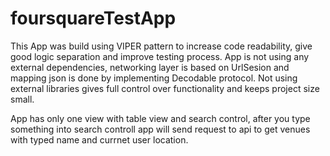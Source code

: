 # foursquareTestApp
This App was build using VIPER pattern to increase code readability, give good logic separation and improve testing process.
App is not using any external dependencies, networking layer is based on UrlSesion and mapping json is done by implementing Decodable protocol. Not using external libraries gives full control over functionality and keeps project size small.

App has only one view with table view and search control, after you type something into search controll app will send request to api to get venues with typed name and currnet user location.
